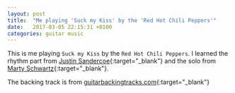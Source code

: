 ```yaml
---
layout: post
title:  "Me playing 'Suck my Kiss' by the 'Red Hot Chili Peppers'"
date:   2017-03-05 22:15:31 +0100
categories: guitar music
---
```


This is me playing `Suck my Kiss` by the `Red Hot Chili Peppers`.
I learned the rhythm part from [Justin Sandercoe](https://www.youtube.com/watch?v=lCJwzwrK8tk){:target="_blank"} and the solo from [Marty Schwartz](https://www.youtube.com/watch?v=nFvGt0EpggI){:target="_blank"}.

The backing track is from [guitarbackingtracks.com](https://www.guitarbackingtrack.com/play/red_hot_chili_peppers/suck_my_kiss_(2).htm){:target="_blank"}
